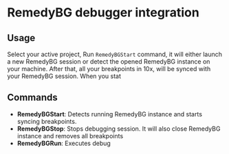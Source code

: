 # RemedyBG debugger integration 

## Usage
Select your active project, Run `RemedyBGStart` command, it will either launch a new RemedyBG session or detect the opened RemedyBG instance on your machine. After that, all your breakpoints in 10x, will be synced with your RemedyBG session. When you stat

## Commands
- **RemedyBGStart**: Detects running RemedyBG instance and starts syncing breakpoints.
- **RemedyBGStop**: Stops debugging session. It will also close RemedyBG instance and removes all breakpoints
- **RemedyBGRun**: Executes debug

